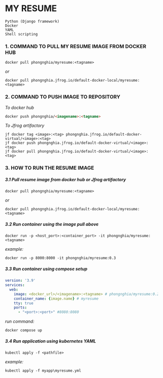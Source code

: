 # MY RESUME
```text
Python (Django framework)
Docker
YAML
Shell scripting
``` 

### 1. COMMAND TO PULL MY RESUME IMAGE FROM DOCKER HUB
```commandline
docker pull phongnghia/myresume:<tagname>
```
_or_
``` command
docker pull phongnghia.jfrog.io/default-docker-local/myresume:<tagname>
```

### 2. COMMAND TO PUSH IMAGE TO REPOSITORY

_To docker hub_
```markdown
docker push phongnghia/<imagename>:<tagname>
```
_To Jfrog artifactory_
```commandline
jf docker tag <image>:<tag> phongnghia.jfrog.io/default-docker-virtual/<image>:<tag>
jf docker push phongnghia.jfrog.io/default-docker-virtual/<image>:<tag>
jf docker pull phongnghia.jfrog.io/default-docker-virtual/<image>:<tag>
```
### 3. HOW TO RUN THE RESUME IMAGE

##### 3.1 Pull resume image from docker hub or Jfrog artifactory
```commandline
docker pull phongnghia/myresume:<tagname>
```
_or_
``` command
docker pull phongnghia.jfrog.io/default-docker-local/myresume:<tagname>
```
##### 3.2 Run container using the image pull above
```commandline
docker run -p <host_port>:<container_port> -it phongnghia/myresume:<tagname>
```
_example:_
```commandline
docker run -p 8000:8000 -it phongnghia/myresume:0.3
```

##### 3.3 Run container using compose setup
```yaml
version: '3.9'
services:
  web:
    image: <docker_url>/<imagename>:<tagname> # phongnghia/myresume:0.2
    container_name: {image.name} # myresume
    tty: true
    ports:
      - "<port>:<port>" #8080:8080
```
_run command:_
```commandline
docker compose up
```
##### 3.4 Run application using kubernetes YAML
```commandline
kubectl apply -f <pathfile>
```
_example:_
```commandline
kubectl apply -f myapp\myresume.yml
```